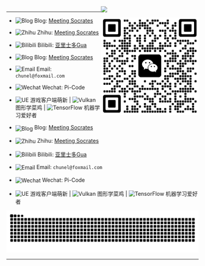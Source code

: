 <img align="right"  width="256px" src="https://profile-counter.glitch.me/michaelchern/count.svg"/>

----

<img align="right" src="https://github.com/michaelchern/michaelchern/blob/main/20250621125320.webp" width="256px">

- <img src="https://simpleicons.org/icons/blogger.svg" width="16" height="16" alt="Blog"> Blog: [Meeting Socrates](https://michaelchern.github.io/)
- <img src="https://simpleicons.org/icons/zhihu.svg" width="16" height="16" alt="Zhihu"> Zhihu: [Meeting Socrates](https://www.zhihu.com/people/meet-3-14)
- <img src="https://simpleicons.org/icons/bilibili.svg" width="16" height="16" alt="Bilibili"> Bilibili: [亚里士多Gua](https://space.bilibili.com/207318305)
- <img src="https://simpleicons.org/icons/blogger.svg" width="24" height="24" alt="Blog"> Blog: [Meeting Socrates](https://michaelchern.github.io/)
- <img src="https://simpleicons.org/icons/gmail.svg" width="24" height="24" alt="Email"> Email: `chunel@foxmail.com`
- <img src="https://simpleicons.org/icons/wechat.svg" width="16" height="16" alt="Wechat"> Wechat: Pi-Code

- <img src="https://simpleicons.org/icons/unrealengine.svg" width="16" height="16" alt="UE"> 游戏客户端萌新 | <img src="https://simpleicons.org/icons/vulkan.svg" width="16" height="16" alt="Vulkan"> 图形学菜鸡 | <img src="https://simpleicons.org/icons/tensorflow.svg" width="16" height="16" alt="TensorFlow"> 机器学习爱好者

- <img src="https://cdn.jsdelivr.net/npm/simple-icons@v5/icons/blogger.svg" width="16" height="16" alt="Blog" style="vertical-align: -3px; margin-bottom: 1px;"> Blog: [Meeting Socrates](https://michaelchern.github.io/)
- <img src="https://simpleicons.org/icons/zhihu.svg" width="16" height="16" alt="Zhihu" style="vertical-align: middle; margin-bottom: 2px;"> Zhihu: [Meeting Socrates](https://www.zhihu.com/people/meet-3-14)
- <img src="https://simpleicons.org/icons/bilibili.svg" width="16" height="16" alt="Bilibili" style="vertical-align: middle; margin-bottom: 2px;"> Bilibili: [亚里士多Gua](https://space.bilibili.com/207318305)
- <img src="https://simpleicons.org/icons/gmail.svg" width="16" height="16" alt="Email" style="vertical-align: middle; margin-bottom: 2px;"> Email: `chunel@foxmail.com`
- <img src="https://simpleicons.org/icons/wechat.svg" width="16" height="16" alt="Wechat" style="vertical-align: middle; margin-bottom: 2px;"> Wechat: Pi-Code

- <img src="https://simpleicons.org/icons/unrealengine.svg" width="16" height="16" alt="UE" style="vertical-align: middle; margin-bottom: 2px;"> 游戏客户端萌新 | <img src="https://simpleicons.org/icons/vulkan.svg" width="16" height="16" alt="Vulkan" style="vertical-align: middle; margin-bottom: 2px;"> 图形学菜鸡 | <img src="https://simpleicons.org/icons/tensorflow.svg" width="16" height="16" alt="TensorFlow" style="vertical-align: middle; margin-bottom: 2px;"> 机器学习爱好者



<picture>
  <source media="(prefers-color-scheme: dark)" srcset="https://raw.githubusercontent.com/michaelchern/michaelchern/output/github-contribution-grid-snake-dark.svg">
  <source media="(prefers-color-scheme: light)" srcset="https://raw.githubusercontent.com/michaelchern/michaelchern/output/github-contribution-grid-snake.svg">
  <img alt="github contribution grid snake animation" src="https://raw.githubusercontent.com/michaelchern/michaelchern/output/github-contribution-grid-snake.svg">
</picture>

----